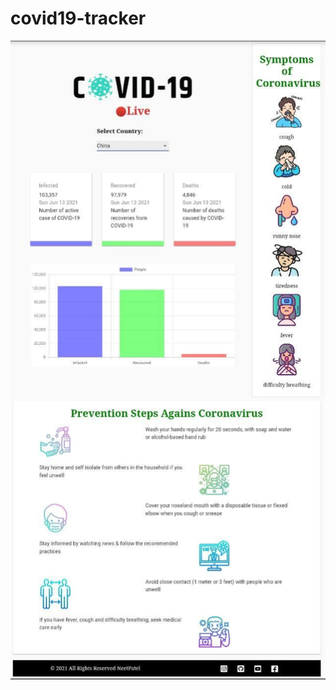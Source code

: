 # covid19-tracker

<a href="/"> <img src="https://github.com/PatelNeet/covid19-tracker/blob/main/src/images/websiteview.jpg"> </a>
